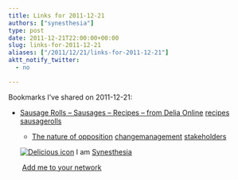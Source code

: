 ```yaml
---
title: Links for 2011-12-21
authors: ["synesthesia"]
type: post
date: 2011-12-21T22:00:00+00:00
slug: links-for-2011-12-21 
aliases: ["/2011/12/21/links-for-2011-12-21"]
aktt_notify_twitter:
  - no

---
```

Bookmarks I&#8217;ve shared on 2011-12-21:

  * [Sausage Rolls &#8211; Sausages &#8211; Recipes &#8211; from Delia Online][1] 
    [recipes][2] [sausagerolls][3] </li> 
    
      * [The nature of opposition][4] 
        [changemanagement][5] [stakeholders][6] </li> </ul> 
        
        <p class="deliciouslink">
          <a href="https://del.icio.us/synesthesia" title="See all my bookmarks on del.icio.us"><img src="https://www.synesthesia.co.uk/images/deliciousicon.jpg" alt="Delicious icon" /></a>&nbsp;I am <a href="https://del.icio.us/synesthesia" title="See all my bookmarks on del.icio.us">Synesthesia</a>
        </p>
        
        <p class="deliciouslink">
          <a href="https://del.icio.us/network?add=synesthesia" title="Add me to your del.icio.us network"><img src="https://www.synesthesia.co.uk/images/add.gif" alt="" /></a>&nbsp;<a href="https://del.icio.us/network?add=synesthesia" title="Add me to your del.icio.us network">Add me to your network</a>
        </p>

 [1]: https://www.deliaonline.com/recipes/main-ingredient/meat/sausages/sausage-rolls.html
 [2]: https://www.delicious.com/synesthesia/recipes
 [3]: https://www.delicious.com/synesthesia/sausagerolls
 [4]: https://changingminds.org/disciplines/change_management/stakeholder_change/nature_opposition.htm
 [5]: https://www.delicious.com/synesthesia/changemanagement
 [6]: https://www.delicious.com/synesthesia/stakeholders